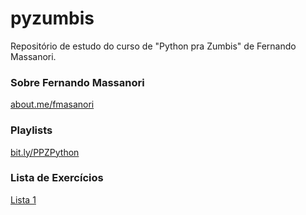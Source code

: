 # pyzumbis
Repositório de estudo do curso de "Python pra Zumbis" de Fernando Massanori.

### Sobre Fernando Massanori
[about.me/fmasanori](https://about.me/fmasanori)

### Playlists
[bit.ly/PPZPython](https://www.youtube.com/channel/UCripRddD4BnaMcU833ExuwA/playlists)

### Lista de Exercícios
[Lista 1](https://github.com/faleite/pyzumbis/blob/e0ab631eeab635d8e8ccc38cc7faeaacfc2ce690/Lista_I/Lista%20de%20Exerc%C3%ADcios%20I%20Python%20para%20Zumbis.pdf)
